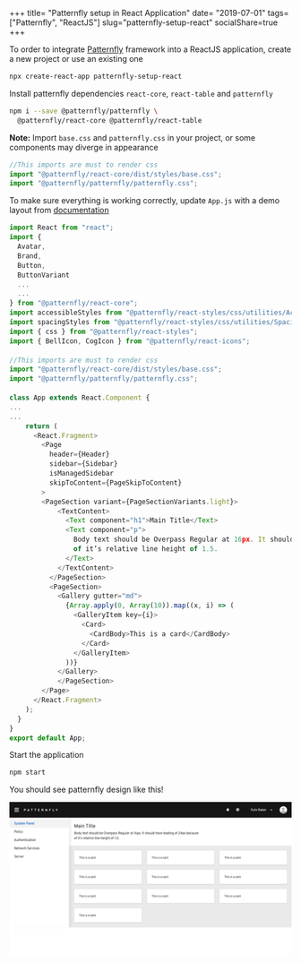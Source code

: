 +++
title= "Patternfly setup in React Application"
date= "2019-07-01"
tags= ["Patternfly", "ReactJS"]
slug="patternfly-setup-react"
socialShare=true
+++

To order to integrate [Patternfly](https://www.patternfly.org/v4/) framework into a ReactJS application, create a new project or use an existing one

```bash
npx create-react-app patternfly-setup-react
```

Install patternfly dependencies `react-core`, `react-table` and `patternfly`

```bash
npm i --save @patternfly/patternfly \
  @patternfly/react-core @patternfly/react-table
```

**Note:** Import `base.css` and `patternfly.css` in your project, or some components may diverge in appearance

```javascript
//This imports are must to render css
import "@patternfly/react-core/dist/styles/base.css";
import "@patternfly/patternfly/patternfly.css";
```

To make sure everything is working correctly, update `App.js` with a demo layout from [documentation](https://www.patternfly.org/v4/documentation/react/demos/)

```javascript
import React from "react";
import {
  Avatar,
  Brand,
  Button,
  ButtonVariant
  ...
  ...
} from "@patternfly/react-core";
import accessibleStyles from "@patternfly/react-styles/css/utilities/Accessibility/accessibility";
import spacingStyles from "@patternfly/react-styles/css/utilities/Spacing/spacing";
import { css } from "@patternfly/react-styles";
import { BellIcon, CogIcon } from "@patternfly/react-icons";

//This imports are must to render css
import "@patternfly/react-core/dist/styles/base.css";
import "@patternfly/patternfly/patternfly.css";

class App extends React.Component {
...
...
    return (
      <React.Fragment>
        <Page
          header={Header}
          sidebar={Sidebar}
          isManagedSidebar
          skipToContent={PageSkipToContent}
        >
        <PageSection variant={PageSectionVariants.light}>
            <TextContent>
              <Text component="h1">Main Title</Text>
              <Text component="p">
                Body text should be Overpass Regular at 16px. It should have leading of 24px because <br />
                of it’s relative line height of 1.5.
              </Text>
            </TextContent>
          </PageSection>
          <PageSection>
            <Gallery gutter="md">
              {Array.apply(0, Array(10)).map((x, i) => (
                <GalleryItem key={i}>
                  <Card>
                    <CardBody>This is a card</CardBody>
                  </Card>
                </GalleryItem>
              ))}
            </Gallery>
            </PageSection>
        </Page>
      </React.Fragment>
    );
  }
}
export default App;
```

Start the application

```bash
npm start
```

You should see patternfly design like this!

![intellij-debug](patternfly-react.png)

